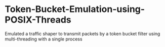 # Token-Bucket-Emulation-using-POSIX-Threads
Emulated a traffic shaper to transmit packets by a token bucket filter using multi-threading with a single process
